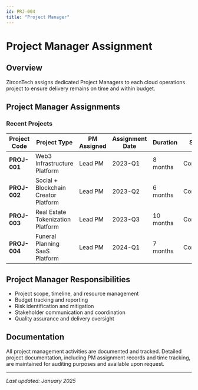 ```yaml
---
id: PRJ-004
title: "Project Manager"
---
```


# Project Manager Assignment

## Overview

ZirconTech assigns dedicated Project Managers to each cloud operations project to ensure delivery remains on time and within budget.

## Project Manager Assignments

### Recent Projects

| Project Code | Project Type | PM Assigned | Assignment Date | Duration | Status |
|--------------|--------------|-------------|----------------|----------|--------|
| **PROJ-001** | Web3 Infrastructure Platform | Lead PM | 2023-Q1 | 8 months | Completed |
| **PROJ-002** | Social + Blockchain Creator Platform | Lead PM | 2023-Q2 | 6 months | Completed |
| **PROJ-003** | Real Estate Tokenization Platform | Lead PM | 2023-Q3 | 10 months | Completed |
| **PROJ-004** | Funeral Planning SaaS Platform | Lead PM | 2024-Q1 | 7 months | Completed |

## Project Manager Responsibilities

- Project scope, timeline, and resource management
- Budget tracking and reporting
- Risk identification and mitigation
- Stakeholder communication and coordination
- Quality assurance and delivery oversight

## Documentation

All project management activities are documented and tracked. Detailed project documentation, including PM assignment records and time tracking, are maintained for auditing purposes and available upon request.

---

*Last updated: January 2025*
